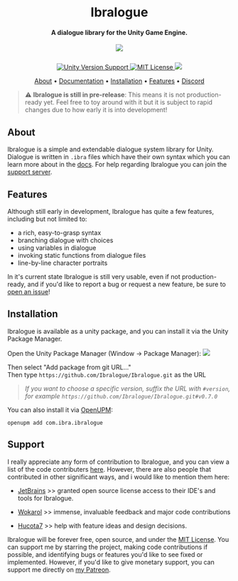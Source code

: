 <h1 align="center">  
Ibralogue
</h1>

<h4 align="center"> A dialogue library for the Unity Game Engine.
</h4>

<p align="center">
  <img src="https://user-images.githubusercontent.com/61324615/127469053-8eaf01dd-eb49-446d-ab0b-3795e874d841.gif">
</p>

<p align="center" style="margin-top: 25px;">
 <a href="https://unity3d.com/get-unity/download">
 <img src="https://img.shields.io/badge/unity-2019.4%2B-blue.svg" alt="Unity Version Support">
 <a href="https://github.com/ibra/Ibralogue/blob/master/LICENSE">
 <img src="https://img.shields.io/badge/License-MIT-brightgreen.svg" alt="MIT License">
   <a href="https://github.com/Ibralogue/Ibralogue">
   <img src="https://img.shields.io/github/stars/Ibralogue/Ibralogue?color=daaa3f"/>
   </a>
</p>

<p align="center">
  <a href="#about">About</a> •
  <a href="https://ibralogue.github.io/Ibralogue/index.html">Documentation</a> •
  <a href="#installation">Installation</a> •
  <a href="#features">Features</a> •
   <a href="https://discord.gg/cGhVJmukTv">Discord</a>
</p>

> :warning: **Ibralogue is still in pre-release**: This means it is not production-ready yet. Feel free to toy around with it but it is subject to rapid changes due to how early it is into development!

## About

Ibralogue is a simple and extendable dialogue system library for Unity. Dialogue is written in `.ibra` files which have their own syntax which you can
learn more about in the [docs](https://ibralogue.github.io/Ibralogue/manual/syntax-guide.html). For help regarding Ibralogue you can join the [support server](https://discord.gg/cGhVJmukTvs).

## Features

Although still early in development, Ibralogue has quite a few features, including but not limited to:

- a rich, easy-to-grasp syntax
- branching dialogue with choices
- using variables in dialogue
- invoking static functions from dialogue files
- line-by-line character portraits

In it's current state Ibralogue is still very usable, even if not production-ready, and if you'd like to report a bug or request a new feature, be sure to [open an issue](https://github.com/Ibralogue/Ibralogue/issues/new/choose)!

## Installation

Ibralogue is available as a unity package, and you can install it via the Unity Package Manager. 

Open the Unity Package Manager (Window -> Package Manager):
![](https://i.ibb.co/y6rcVnx/upm.png)

Then select "Add package from git URL..."  
Then type ` https://github.com/Ibralogue/Ibralogue.git ` as the URL  
> *If you want to choose a specific version, suffix the URL with ` #version `, for example ` https://github.com/Ibralogue/Ibralogue.git#v0.7.0 `*  
     
     
You can also install it via [OpenUPM](https://openupm.com/):
```text
openupm add com.ibra.ibralogue
```

## Support

I really appreciate any form of contribution to Ibralogue, and you can view a list of the code contributers [here](https://github.com/ibralogue/ibralogue/graphs/contributors). However, there are also people that contributed in other significant ways, and i would like to mention them here:

- [JetBrains](https://jb.gg/opensource) >> granted open source license access to their IDE's and tools for Ibralogue.

- [Wokarol](https://github.com/wokarol) >> immense, invaluable feedback and major code contributions

- [Hucota7](https://hucota7.itch.io) >> help with feature ideas and design decisions.

Ibralogue will be forever free, open source, and under the [MIT License](https://github.com/Ibralogue/Ibralogue/blob/dev/LICENSE). You can support me by starring the project, making code contributions if possible, and identifying bugs or features you'd like to see fixed or implemented. However, if you'd like to give monetary support, you can support me directly on [my Patreon](https://www.patreon.com/ibrahh).
